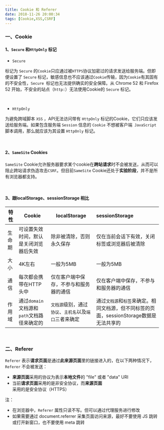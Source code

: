 ```yaml
---
title: Cookie 和 Referer
date: 2018-11-26 20:00:34
tags: [Cookie,XSS,CSRF]
---
```


### 一、Cookie 

#### 1、`Secure` 和`HttpOnly` 标记

-  `Secure` 

标记为 `Secure` 的`Cookie`只应通过被`HTTPS`协议加密过的请求发送给服务端。但即便设置了 `Secure` 标记，敏感信息也不应该通过`Cookie`传输，因为`Cookie`有其固有的不安全性，`Secure `标记也无法提供确实的安全保障。从 Chrome 52 和 Firefox 52 开始，不安全的站点（`http:`）无法使用Cookie的 `Secure` 标记。

<br/>

- `HttpOnly` 

为避免跨域脚本 `XSS` ，API无法访问带有 `HttpOnly` 标记的Cookie，它们只应该发送给服务端。如果包含服务端 `Session` 信息的 `Cookie` 不想被客户端` JavaScript` 脚本调用，那么就应该为其设置 `HttpOnly` 标记。

<!--more-->

<br/>



#### 2、`SameSite` Cookies

`SameSite` Cookie允许服务器要求某个cookie在**跨站请求**时不会被发送，从而可以阻止跨站请求伪造攻击`CSRF`。但目前`SameSite` Cookie还处于**实验阶段**，并不是所有浏览器都支持。 

<br/>



#### 3、跟localStorage、sessionStorage 相比

| 特性   | Cookie                                     | localStorage                                           | sessionStorage                                               |
| ------ | ------------------------------------------ | ------------------------------------------------------ | :----------------------------------------------------------- |
| 生命期 | 可设置失效时间，默认是关闭浏览器后失效     | 除非被清除，否则永久保存                               | 仅在当前会话下有效，关闭标签或浏览器后被清除                 |
| 大小   | 4K左右                                     | 一般为5MB                                              | 一般为5MB                                                    |
| 通信   | 每次都会携带在HTTP头中                     | 仅在客户端中保存，不参与和服务器的通信                 | 仅在客户端中保存，不参与和服务器的通信                       |
| 作用域 | 通过`domain`文档源和`path`文档路径来确定的 | `文档源`级别，通过`协议`、`主机名`以及`端口`三者来确定 | 通过`文档源`和`标签`来确定。相同文档源，但不同标签的页面，sessionStorage数据是无法共享的 |

<br/>

### 二、Referer

`Referer` 表示**请求页面**是通过**此来源页面**里的链接进入的，在以下两种情况下，`Referer` 不会被发送：

- **来源页面**采用的协议为表示**本地文件**的 "file" 或者 "data" URI
- 当前**请求页面**采用的是非安全协议，而**来源页面**采用的是安全协议（HTTPS）

注：

- 在浏览器中，`Referer` 属性只读不写。但可以通过代理服务进行修改
- 如果需要通过 document.referrer 采集页面访问来源，最好不要使用 JS 跳转或打开新窗口，也不要使用 meta 跳转

<br/>